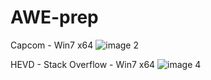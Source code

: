 # AWE-prep

Capcom - Win7 x64
![image 2](https://cloud.githubusercontent.com/assets/18420902/23334841/2560485e-fb6d-11e6-9ec3-52abd7361d77.jpg)

HEVD - Stack Overflow - Win7 x64
![image 4](https://cloud.githubusercontent.com/assets/18420902/23334842/2560ccd4-fb6d-11e6-9ac9-b15cdff620d1.jpg)
